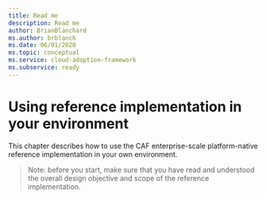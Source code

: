 ```yaml
---
title: Read me
description: Read me
author: BrianBlanchard
ms.author: brblanch
ms.date: 06/01/2020
ms.topic: conceptual
ms.service: cloud-adoption-framework
ms.subservice: ready
---
```


# Using reference implementation in your environment

This chapter describes how to use the CAF enterprise-scale platform-native reference implementation in your own environment.

> Note: before you start, make sure that you have read and understood the overall design objective and scope of the reference implementation.
